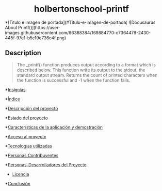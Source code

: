 

<h1 align="center"> holbertonschool-printf </h1>
*[Título e imagen de portada](#Título-e-imagen-de-portada)
![Docusaurus About Printf()](https://user-images.githubusercontent.com/66388384/169884770-c7364478-2430-445f-97e1-b5c19e736c4f.png)

## Description
> The _printf() function produces output according to a format which is described
below. This function write its output to the stdout, the standard output stream. 
Returns the count of printed characters when the function is successful and -1 when the function fails.


*[Insignias](#insignias)

*[Índice](#índice)

*[Descripción del proyecto](#descripción-del-proyecto)

*[Estado del proyecto](#Estado-del-proyecto)

*[Características de la aplicación y demostración](#Características-de-la-aplicación-y-demostración)

*[Acceso al proyecto](#acceso-proyecto)

*[Tecnologías utilizadas](#tecnologías-utilizadas)

*[Personas Contribuyentes](#personas-contribuyentes)

*[Personas-Desarrolladores del Proyecto](#personas-desarrolladores)

* [Licencia](#licencia)

*[Conclusión](#conclusión)
